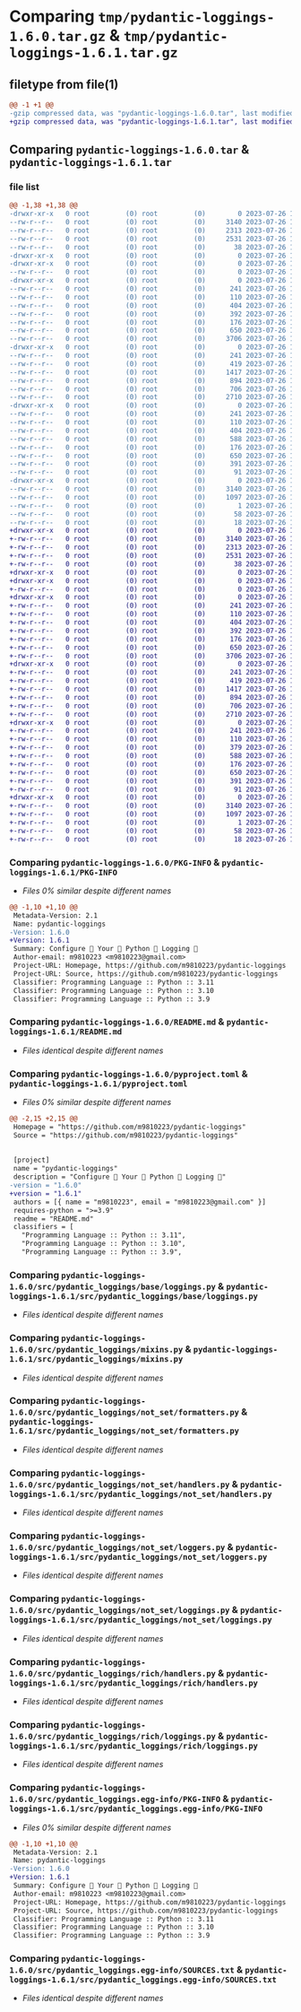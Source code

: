 # Comparing `tmp/pydantic-loggings-1.6.0.tar.gz` & `tmp/pydantic-loggings-1.6.1.tar.gz`

## filetype from file(1)

```diff
@@ -1 +1 @@
-gzip compressed data, was "pydantic-loggings-1.6.0.tar", last modified: Wed Jul 26 18:22:25 2023, max compression
+gzip compressed data, was "pydantic-loggings-1.6.1.tar", last modified: Wed Jul 26 18:47:18 2023, max compression
```

## Comparing `pydantic-loggings-1.6.0.tar` & `pydantic-loggings-1.6.1.tar`

### file list

```diff
@@ -1,38 +1,38 @@
-drwxr-xr-x   0 root         (0) root         (0)        0 2023-07-26 18:22:25.551401 pydantic-loggings-1.6.0/
--rw-r--r--   0 root         (0) root         (0)     3140 2023-07-26 18:22:25.551401 pydantic-loggings-1.6.0/PKG-INFO
--rw-r--r--   0 root         (0) root         (0)     2313 2023-07-26 18:22:15.000000 pydantic-loggings-1.6.0/README.md
--rw-r--r--   0 root         (0) root         (0)     2531 2023-07-26 18:22:16.000000 pydantic-loggings-1.6.0/pyproject.toml
--rw-r--r--   0 root         (0) root         (0)       38 2023-07-26 18:22:25.551401 pydantic-loggings-1.6.0/setup.cfg
-drwxr-xr-x   0 root         (0) root         (0)        0 2023-07-26 18:22:25.543401 pydantic-loggings-1.6.0/src/
-drwxr-xr-x   0 root         (0) root         (0)        0 2023-07-26 18:22:25.543401 pydantic-loggings-1.6.0/src/pydantic_loggings/
--rw-r--r--   0 root         (0) root         (0)        0 2023-07-26 18:22:15.000000 pydantic-loggings-1.6.0/src/pydantic_loggings/__init__.py
-drwxr-xr-x   0 root         (0) root         (0)        0 2023-07-26 18:22:25.547401 pydantic-loggings-1.6.0/src/pydantic_loggings/base/
--rw-r--r--   0 root         (0) root         (0)      241 2023-07-26 18:22:15.000000 pydantic-loggings-1.6.0/src/pydantic_loggings/base/__init__.py
--rw-r--r--   0 root         (0) root         (0)      110 2023-07-26 18:22:15.000000 pydantic-loggings-1.6.0/src/pydantic_loggings/base/filters.py
--rw-r--r--   0 root         (0) root         (0)      404 2023-07-26 18:22:15.000000 pydantic-loggings-1.6.0/src/pydantic_loggings/base/formatters.py
--rw-r--r--   0 root         (0) root         (0)      392 2023-07-26 18:22:15.000000 pydantic-loggings-1.6.0/src/pydantic_loggings/base/handlers.py
--rw-r--r--   0 root         (0) root         (0)      176 2023-07-26 18:22:15.000000 pydantic-loggings-1.6.0/src/pydantic_loggings/base/loggers.py
--rw-r--r--   0 root         (0) root         (0)      650 2023-07-26 18:22:15.000000 pydantic-loggings-1.6.0/src/pydantic_loggings/base/loggings.py
--rw-r--r--   0 root         (0) root         (0)     3706 2023-07-26 18:22:15.000000 pydantic-loggings-1.6.0/src/pydantic_loggings/mixins.py
-drwxr-xr-x   0 root         (0) root         (0)        0 2023-07-26 18:22:25.547401 pydantic-loggings-1.6.0/src/pydantic_loggings/not_set/
--rw-r--r--   0 root         (0) root         (0)      241 2023-07-26 18:22:15.000000 pydantic-loggings-1.6.0/src/pydantic_loggings/not_set/__init__.py
--rw-r--r--   0 root         (0) root         (0)      419 2023-07-26 18:22:15.000000 pydantic-loggings-1.6.0/src/pydantic_loggings/not_set/filters.py
--rw-r--r--   0 root         (0) root         (0)     1417 2023-07-26 18:22:15.000000 pydantic-loggings-1.6.0/src/pydantic_loggings/not_set/formatters.py
--rw-r--r--   0 root         (0) root         (0)      894 2023-07-26 18:22:15.000000 pydantic-loggings-1.6.0/src/pydantic_loggings/not_set/handlers.py
--rw-r--r--   0 root         (0) root         (0)      706 2023-07-26 18:22:15.000000 pydantic-loggings-1.6.0/src/pydantic_loggings/not_set/loggers.py
--rw-r--r--   0 root         (0) root         (0)     2710 2023-07-26 18:22:15.000000 pydantic-loggings-1.6.0/src/pydantic_loggings/not_set/loggings.py
-drwxr-xr-x   0 root         (0) root         (0)        0 2023-07-26 18:22:25.551401 pydantic-loggings-1.6.0/src/pydantic_loggings/rich/
--rw-r--r--   0 root         (0) root         (0)      241 2023-07-26 18:22:15.000000 pydantic-loggings-1.6.0/src/pydantic_loggings/rich/__init__.py
--rw-r--r--   0 root         (0) root         (0)      110 2023-07-26 18:22:15.000000 pydantic-loggings-1.6.0/src/pydantic_loggings/rich/filters.py
--rw-r--r--   0 root         (0) root         (0)      404 2023-07-26 18:22:15.000000 pydantic-loggings-1.6.0/src/pydantic_loggings/rich/formatters.py
--rw-r--r--   0 root         (0) root         (0)      588 2023-07-26 18:22:15.000000 pydantic-loggings-1.6.0/src/pydantic_loggings/rich/handlers.py
--rw-r--r--   0 root         (0) root         (0)      176 2023-07-26 18:22:15.000000 pydantic-loggings-1.6.0/src/pydantic_loggings/rich/loggers.py
--rw-r--r--   0 root         (0) root         (0)      650 2023-07-26 18:22:15.000000 pydantic-loggings-1.6.0/src/pydantic_loggings/rich/loggings.py
--rw-r--r--   0 root         (0) root         (0)      391 2023-07-26 18:22:15.000000 pydantic-loggings-1.6.0/src/pydantic_loggings/types_.py
--rw-r--r--   0 root         (0) root         (0)       91 2023-07-26 18:22:15.000000 pydantic-loggings-1.6.0/src/pydantic_loggings/utils.py
-drwxr-xr-x   0 root         (0) root         (0)        0 2023-07-26 18:22:25.547401 pydantic-loggings-1.6.0/src/pydantic_loggings.egg-info/
--rw-r--r--   0 root         (0) root         (0)     3140 2023-07-26 18:22:25.000000 pydantic-loggings-1.6.0/src/pydantic_loggings.egg-info/PKG-INFO
--rw-r--r--   0 root         (0) root         (0)     1097 2023-07-26 18:22:25.000000 pydantic-loggings-1.6.0/src/pydantic_loggings.egg-info/SOURCES.txt
--rw-r--r--   0 root         (0) root         (0)        1 2023-07-26 18:22:25.000000 pydantic-loggings-1.6.0/src/pydantic_loggings.egg-info/dependency_links.txt
--rw-r--r--   0 root         (0) root         (0)       58 2023-07-26 18:22:25.000000 pydantic-loggings-1.6.0/src/pydantic_loggings.egg-info/requires.txt
--rw-r--r--   0 root         (0) root         (0)       18 2023-07-26 18:22:25.000000 pydantic-loggings-1.6.0/src/pydantic_loggings.egg-info/top_level.txt
+drwxr-xr-x   0 root         (0) root         (0)        0 2023-07-26 18:47:18.782350 pydantic-loggings-1.6.1/
+-rw-r--r--   0 root         (0) root         (0)     3140 2023-07-26 18:47:18.782350 pydantic-loggings-1.6.1/PKG-INFO
+-rw-r--r--   0 root         (0) root         (0)     2313 2023-07-26 18:47:10.000000 pydantic-loggings-1.6.1/README.md
+-rw-r--r--   0 root         (0) root         (0)     2531 2023-07-26 18:47:10.000000 pydantic-loggings-1.6.1/pyproject.toml
+-rw-r--r--   0 root         (0) root         (0)       38 2023-07-26 18:47:18.782350 pydantic-loggings-1.6.1/setup.cfg
+drwxr-xr-x   0 root         (0) root         (0)        0 2023-07-26 18:47:18.778350 pydantic-loggings-1.6.1/src/
+drwxr-xr-x   0 root         (0) root         (0)        0 2023-07-26 18:47:18.782350 pydantic-loggings-1.6.1/src/pydantic_loggings/
+-rw-r--r--   0 root         (0) root         (0)        0 2023-07-26 18:47:10.000000 pydantic-loggings-1.6.1/src/pydantic_loggings/__init__.py
+drwxr-xr-x   0 root         (0) root         (0)        0 2023-07-26 18:47:18.782350 pydantic-loggings-1.6.1/src/pydantic_loggings/base/
+-rw-r--r--   0 root         (0) root         (0)      241 2023-07-26 18:47:10.000000 pydantic-loggings-1.6.1/src/pydantic_loggings/base/__init__.py
+-rw-r--r--   0 root         (0) root         (0)      110 2023-07-26 18:47:10.000000 pydantic-loggings-1.6.1/src/pydantic_loggings/base/filters.py
+-rw-r--r--   0 root         (0) root         (0)      404 2023-07-26 18:47:10.000000 pydantic-loggings-1.6.1/src/pydantic_loggings/base/formatters.py
+-rw-r--r--   0 root         (0) root         (0)      392 2023-07-26 18:47:10.000000 pydantic-loggings-1.6.1/src/pydantic_loggings/base/handlers.py
+-rw-r--r--   0 root         (0) root         (0)      176 2023-07-26 18:47:10.000000 pydantic-loggings-1.6.1/src/pydantic_loggings/base/loggers.py
+-rw-r--r--   0 root         (0) root         (0)      650 2023-07-26 18:47:10.000000 pydantic-loggings-1.6.1/src/pydantic_loggings/base/loggings.py
+-rw-r--r--   0 root         (0) root         (0)     3706 2023-07-26 18:47:10.000000 pydantic-loggings-1.6.1/src/pydantic_loggings/mixins.py
+drwxr-xr-x   0 root         (0) root         (0)        0 2023-07-26 18:47:18.782350 pydantic-loggings-1.6.1/src/pydantic_loggings/not_set/
+-rw-r--r--   0 root         (0) root         (0)      241 2023-07-26 18:47:10.000000 pydantic-loggings-1.6.1/src/pydantic_loggings/not_set/__init__.py
+-rw-r--r--   0 root         (0) root         (0)      419 2023-07-26 18:47:10.000000 pydantic-loggings-1.6.1/src/pydantic_loggings/not_set/filters.py
+-rw-r--r--   0 root         (0) root         (0)     1417 2023-07-26 18:47:10.000000 pydantic-loggings-1.6.1/src/pydantic_loggings/not_set/formatters.py
+-rw-r--r--   0 root         (0) root         (0)      894 2023-07-26 18:47:10.000000 pydantic-loggings-1.6.1/src/pydantic_loggings/not_set/handlers.py
+-rw-r--r--   0 root         (0) root         (0)      706 2023-07-26 18:47:10.000000 pydantic-loggings-1.6.1/src/pydantic_loggings/not_set/loggers.py
+-rw-r--r--   0 root         (0) root         (0)     2710 2023-07-26 18:47:10.000000 pydantic-loggings-1.6.1/src/pydantic_loggings/not_set/loggings.py
+drwxr-xr-x   0 root         (0) root         (0)        0 2023-07-26 18:47:18.782350 pydantic-loggings-1.6.1/src/pydantic_loggings/rich/
+-rw-r--r--   0 root         (0) root         (0)      241 2023-07-26 18:47:10.000000 pydantic-loggings-1.6.1/src/pydantic_loggings/rich/__init__.py
+-rw-r--r--   0 root         (0) root         (0)      110 2023-07-26 18:47:10.000000 pydantic-loggings-1.6.1/src/pydantic_loggings/rich/filters.py
+-rw-r--r--   0 root         (0) root         (0)      379 2023-07-26 18:47:10.000000 pydantic-loggings-1.6.1/src/pydantic_loggings/rich/formatters.py
+-rw-r--r--   0 root         (0) root         (0)      588 2023-07-26 18:47:10.000000 pydantic-loggings-1.6.1/src/pydantic_loggings/rich/handlers.py
+-rw-r--r--   0 root         (0) root         (0)      176 2023-07-26 18:47:10.000000 pydantic-loggings-1.6.1/src/pydantic_loggings/rich/loggers.py
+-rw-r--r--   0 root         (0) root         (0)      650 2023-07-26 18:47:10.000000 pydantic-loggings-1.6.1/src/pydantic_loggings/rich/loggings.py
+-rw-r--r--   0 root         (0) root         (0)      391 2023-07-26 18:47:10.000000 pydantic-loggings-1.6.1/src/pydantic_loggings/types_.py
+-rw-r--r--   0 root         (0) root         (0)       91 2023-07-26 18:47:10.000000 pydantic-loggings-1.6.1/src/pydantic_loggings/utils.py
+drwxr-xr-x   0 root         (0) root         (0)        0 2023-07-26 18:47:18.782350 pydantic-loggings-1.6.1/src/pydantic_loggings.egg-info/
+-rw-r--r--   0 root         (0) root         (0)     3140 2023-07-26 18:47:18.000000 pydantic-loggings-1.6.1/src/pydantic_loggings.egg-info/PKG-INFO
+-rw-r--r--   0 root         (0) root         (0)     1097 2023-07-26 18:47:18.000000 pydantic-loggings-1.6.1/src/pydantic_loggings.egg-info/SOURCES.txt
+-rw-r--r--   0 root         (0) root         (0)        1 2023-07-26 18:47:18.000000 pydantic-loggings-1.6.1/src/pydantic_loggings.egg-info/dependency_links.txt
+-rw-r--r--   0 root         (0) root         (0)       58 2023-07-26 18:47:18.000000 pydantic-loggings-1.6.1/src/pydantic_loggings.egg-info/requires.txt
+-rw-r--r--   0 root         (0) root         (0)       18 2023-07-26 18:47:18.000000 pydantic-loggings-1.6.1/src/pydantic_loggings.egg-info/top_level.txt
```

### Comparing `pydantic-loggings-1.6.0/PKG-INFO` & `pydantic-loggings-1.6.1/PKG-INFO`

 * *Files 0% similar despite different names*

```diff
@@ -1,10 +1,10 @@
 Metadata-Version: 2.1
 Name: pydantic-loggings
-Version: 1.6.0
+Version: 1.6.1
 Summary: Configure 🎁 Your 🤗 Python 🐍 Logging 📝
 Author-email: m9810223 <m9810223@gmail.com>
 Project-URL: Homepage, https://github.com/m9810223/pydantic-loggings
 Project-URL: Source, https://github.com/m9810223/pydantic-loggings
 Classifier: Programming Language :: Python :: 3.11
 Classifier: Programming Language :: Python :: 3.10
 Classifier: Programming Language :: Python :: 3.9
```

### Comparing `pydantic-loggings-1.6.0/README.md` & `pydantic-loggings-1.6.1/README.md`

 * *Files identical despite different names*

### Comparing `pydantic-loggings-1.6.0/pyproject.toml` & `pydantic-loggings-1.6.1/pyproject.toml`

 * *Files 0% similar despite different names*

```diff
@@ -2,15 +2,15 @@
 Homepage = "https://github.com/m9810223/pydantic-loggings"
 Source = "https://github.com/m9810223/pydantic-loggings"
 
 
 [project]
 name = "pydantic-loggings"
 description = "Configure 🎁 Your 🤗 Python 🐍 Logging 📝"
-version = "1.6.0"
+version = "1.6.1"
 authors = [{ name = "m9810223", email = "m9810223@gmail.com" }]
 requires-python = ">=3.9"
 readme = "README.md"
 classifiers = [
   "Programming Language :: Python :: 3.11",
   "Programming Language :: Python :: 3.10",
   "Programming Language :: Python :: 3.9",
```

### Comparing `pydantic-loggings-1.6.0/src/pydantic_loggings/base/loggings.py` & `pydantic-loggings-1.6.1/src/pydantic_loggings/base/loggings.py`

 * *Files identical despite different names*

### Comparing `pydantic-loggings-1.6.0/src/pydantic_loggings/mixins.py` & `pydantic-loggings-1.6.1/src/pydantic_loggings/mixins.py`

 * *Files identical despite different names*

### Comparing `pydantic-loggings-1.6.0/src/pydantic_loggings/not_set/formatters.py` & `pydantic-loggings-1.6.1/src/pydantic_loggings/not_set/formatters.py`

 * *Files identical despite different names*

### Comparing `pydantic-loggings-1.6.0/src/pydantic_loggings/not_set/handlers.py` & `pydantic-loggings-1.6.1/src/pydantic_loggings/not_set/handlers.py`

 * *Files identical despite different names*

### Comparing `pydantic-loggings-1.6.0/src/pydantic_loggings/not_set/loggers.py` & `pydantic-loggings-1.6.1/src/pydantic_loggings/not_set/loggers.py`

 * *Files identical despite different names*

### Comparing `pydantic-loggings-1.6.0/src/pydantic_loggings/not_set/loggings.py` & `pydantic-loggings-1.6.1/src/pydantic_loggings/not_set/loggings.py`

 * *Files identical despite different names*

### Comparing `pydantic-loggings-1.6.0/src/pydantic_loggings/rich/handlers.py` & `pydantic-loggings-1.6.1/src/pydantic_loggings/rich/handlers.py`

 * *Files identical despite different names*

### Comparing `pydantic-loggings-1.6.0/src/pydantic_loggings/rich/loggings.py` & `pydantic-loggings-1.6.1/src/pydantic_loggings/rich/loggings.py`

 * *Files identical despite different names*

### Comparing `pydantic-loggings-1.6.0/src/pydantic_loggings.egg-info/PKG-INFO` & `pydantic-loggings-1.6.1/src/pydantic_loggings.egg-info/PKG-INFO`

 * *Files 0% similar despite different names*

```diff
@@ -1,10 +1,10 @@
 Metadata-Version: 2.1
 Name: pydantic-loggings
-Version: 1.6.0
+Version: 1.6.1
 Summary: Configure 🎁 Your 🤗 Python 🐍 Logging 📝
 Author-email: m9810223 <m9810223@gmail.com>
 Project-URL: Homepage, https://github.com/m9810223/pydantic-loggings
 Project-URL: Source, https://github.com/m9810223/pydantic-loggings
 Classifier: Programming Language :: Python :: 3.11
 Classifier: Programming Language :: Python :: 3.10
 Classifier: Programming Language :: Python :: 3.9
```

### Comparing `pydantic-loggings-1.6.0/src/pydantic_loggings.egg-info/SOURCES.txt` & `pydantic-loggings-1.6.1/src/pydantic_loggings.egg-info/SOURCES.txt`

 * *Files identical despite different names*

